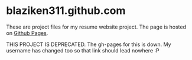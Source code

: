 # blaziken311.github.com

These are project files for my resume website project. The page is hosted on [Github Pages](http://blaziken311.github.io/).

THIS PROJECT IS DEPRECATED. The gh-pages for this is down. My username has changed too so that link should lead nowhere :P
